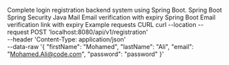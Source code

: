 Complete login registration backend system using Spring Boot.
Spring Boot
Spring Security
Java Mail
Email verification with expiry
Spring Boot
Email verification link with expiry
Example requests
CURL
curl --location --request POST 'localhost:8080/api/v1/registration' \
--header 'Content-Type: application/json' \
--data-raw '{
"firstName": "Mohamed",
"lastName": "Ali",
"email": "Mohamed.Ali@code.com",
"password": "password"
}'